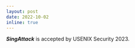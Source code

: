 ```yaml
---
layout: post
date: 2022-10-02
inline: true
---
```


***SingAttack*** is accepted by USENIX Security 2023.
